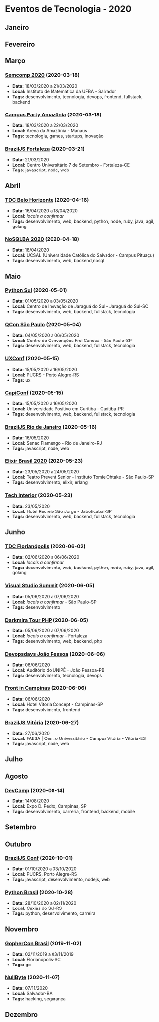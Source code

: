 # Eventos de Tecnologia - 2020

## Janeiro

## Fevereiro

## Março

### [Semcomp 2020](https://semcomp.com.br) (2020-03-18)
* **Data:** 18/03/2020 a 21/03/2020
* **Local:** Instituto de Matemática da UFBA - Salvador
* **Tags:** desenvolvimento, tecnologia, devops, frontend, fullstack, backend

### [Campus Party Amazônia](https://brasil.campus-party.org/campus-party-amazonia-2020/) (2020-03-18)
* **Data:** 18/03/2020 a 22/03/2020
* **Local:** Arena da Amazônia - Manaus
* **Tags:** tecnologia, games, startups, inovação

### [BrazilJS Fortaleza](https://braziljs.org/eventos/otr-fortaleza/2020) (2020-03-21)
* **Data:** 21/03/2020
* **Local:** Centro Universitário 7 de Setembro - Fortaleza-CE
* **Tags:** javascript, node, web

## Abril

### [TDC Belo Horizonte](https://thedevconf.com/tdc/2020/belohorizonte/trilhas) (2020-04-16)
* **Data:** 16/04/2020 a 18/04/2020
* **Local:** _locais a confirmar_
* **Tags:** desenvolvimento, web, backend, python, node, ruby, java, agil, golang

### [NoSQLBA 2020](http://www.nosqlba.com/2020/index.html) (2020-04-18)
* **Data:** 18/04/2020
* **Local:** UCSAL (Universidade Católica do Salvador - Campus Pituaçu)
* **Tags:** desenvolvimento, web, backend,nosql

## Maio

### [Python Sul](https://pythonsul.org/) (2020-05-01)
* **Data:** 01/05/2020 a 03/05/2020
* **Local:** Centro de Inovação de Jaraguá do Sul - Jaraguá do Sul-SC
* **Tags:** desenvolvimento, web, backend, fullstack, tecnologia

### [QCon São Paulo](https://qconsp.com) (2020-05-04)
* **Data:** 04/05/2020 a 06/05/2020
* **Local:** Centro de Convenções Frei Caneca - São Paulo-SP
* **Tags:** desenvolvimento, web, backend, fullstack, tecnologia

### [UXConf](https://www.uxconf.com.br/) (2020-05-15)
* **Data:** 15/05/2020 a 16/05/2020
* **Local:** PUCRS - Porto Alegre-RS
* **Tags:** ux

### [CapiConf](https://capiconf.com/2020/start) (2020-05-15)
* **Data:** 15/05/2020 a 16/05/2020
* **Local:** Universidade Positivo em Curitiba - Curitiba-PR
* **Tags:** desenvolvimento, web, backend, fullstack, tecnologia

### [BrazilJS Rio de Janeiro](https://braziljs.org/eventos/otr-rio-de-janeiro/2020) (2020-05-16)
* **Data:** 16/05/2020
* **Local:** Senac Flamengo - Rio de Janeiro-RJ
* **Tags:** javascript, node, web

### [Elixir Brasil 2020](https://www.sympla.com.br/elixir-brasil-2020__736536) (2020-05-23)
* **Data:** 23/05/2020 a 24/05/2020
* **Local:** Teatro Prevent Senior - Instituto Tomie Ohtake - São Paulo-SP 
* **Tags:** desenvolvimento, elixir, erlang

### [Tech Interior](https://techinterior.com.br/) (2020-05-23)
* **Data:** 23/05/2020
* **Local:** Hotel Recreio São Jorge - Jaboticabal-SP
* **Tags:** desenvolvimento, web, backend, fullstack, tecnologia

## Junho

### [TDC Florianópolis](https://thedevconf.com/tdc/2020/index.html) (2020-06-02)
* **Data:** 02/06/2020 a 06/06/2020
* **Local:** _locais a confirmar_
* **Tags:** desenvolvimento, web, backend, python, node, ruby, java, agil, golang

### [Visual Studio Summit]( http://vssummit.com.br/) (2020-06-05)
* **Data:** 05/06/2020 a 07/06/2020
* **Local:** _locais a confirmar_ - São Paulo-SP
* **Tags:** desenvolvimento

### [Darkmira Tour PHP](https://capiconf.com/2020/start) (2020-06-05)
* **Data:** 05/06/2020 a 07/06/2020
* **Local:** _locais a confirmar_ - Fortaleza
* **Tags:** desenvolvimento, web, backend, php

### [Devopsdays João Pessoa](https://devopsdays.org/events/2020-joao-pessoa/welcome/) (2020-06-06)
* **Data:** 06/06/2020
* **Local:** Auditório do UNIPÊ - João Pessoa-PB
* **Tags:** desenvolvimento, tecnologia, devops

### [Front in Campinas](https://frontincampinas.com.br/) (2020-06-06)
* **Data:** 06/06/2020
* **Local:** Hotel Vitoria Concept - Campinas-SP
* **Tags:** desenvolvimento, frontend

### [BrazilJS Vitória](https://braziljs.org/eventos/otr-espirito-santo/2020) (2020-06-27)
* **Data:** 27/06/2020
* **Local:** FAESA | Centro Universitário - Campus Vitória - Vitória-ES
* **Tags:** javascript, node, web

## Julho

## Agosto

### [DevCamp](https://www.devcamp.com.br/) (2020-08-14)
* **Data:** 14/08/2020
* **Local:** Expo D. Pedro, Campinas, SP
* **Tags:** desenvolvimento, carreria, frontend, backend, mobile

## Setembro

## Outubro

### [BrazilJS Conf](https://braziljs.org/eventos/braziljs-conf/2020/) (2020-10-01)
* **Data:** 01/10/2020 a 03/10/2020
* **Local:** PUCRS, Porto Alegre-RS
* **Tags:** javascript, desenvolvimento, nodejs, web

### [Python Brasil](https://2020.pythonbrasil.org.br/) (2020-10-28)
* **Data:** 28/10/2020 a 02/11/2020
* **Local:** Caxias do Sul-RS
* **Tags:** python, desenvolvimento, carreira

## Novembro

### [GopherCon Brasil](https://2020.gopherconbr.org/) (2019-11-02)
* **Data:** 02/11/2019 a 03/11/2019
* **Local:** Florianópolis-SC
* **Tags:** go

### [NullByte](https://www.nullbyte-con.org/) (2020-11-07)
* **Data:** 07/11/2020
* **Local:** Salvador-BA
* **Tags:** hacking, segurança

## Dezembro

